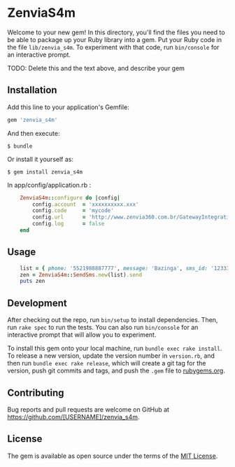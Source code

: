 # ZenviaS4m

Welcome to your new gem! In this directory, you'll find the files you need to be able to package up your Ruby library into a gem. Put your Ruby code in the file `lib/zenvia_s4m`. To experiment with that code, run `bin/console` for an interactive prompt.

TODO: Delete this and the text above, and describe your gem

## Installation

Add this line to your application's Gemfile:

```ruby
gem 'zenvia_s4m'
```

And then execute:

    $ bundle

Or install it yourself as:

    $ gem install zenvia_s4m

In app/config/application.rb :

```ruby    
    ZenviaS4m::configure do |config|
        config.account  = 'xxxxxxxxxx.xxx'
        config.code     = 'mycode'
        config.url      = 'http://www.zenvia360.com.br/GatewayIntegration/msgSms.do'
        config.log      = false
    end
```

## Usage

```ruby
    list = { phone: '5521988887777', message: 'Bazinga', sms_id: '12333'}
    zen = ZenviaS4m::SendSms.new(list).send
    puts zen 
```

## Development

After checking out the repo, run `bin/setup` to install dependencies. Then, run `rake spec` to run the tests. You can also run `bin/console` for an interactive prompt that will allow you to experiment.

To install this gem onto your local machine, run `bundle exec rake install`. To release a new version, update the version number in `version.rb`, and then run `bundle exec rake release`, which will create a git tag for the version, push git commits and tags, and push the `.gem` file to [rubygems.org](https://rubygems.org).

## Contributing

Bug reports and pull requests are welcome on GitHub at https://github.com/[USERNAME]/zenvia_s4m.


## License

The gem is available as open source under the terms of the [MIT License](http://opensource.org/licenses/MIT).

